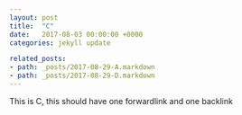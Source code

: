```yaml
---
layout: post
title:  "C"
date:   2017-08-03 00:00:00 +0000
categories: jekyll update

related_posts:
- path: _posts/2017-08-29-A.markdown
- path: _posts/2017-08-29-D.markdown
---
```


This is C, this should have one forwardlink and one backlink
